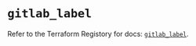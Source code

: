 # `gitlab_label`

Refer to the Terraform Registory for docs: [`gitlab_label`](https://registry.terraform.io/providers/gitlabhq/gitlab/16.5.0/docs/resources/label).

